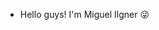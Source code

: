 -  Hello guys! I'm Miguel Ilgner 😜


<!---
Miguelilgner/Miguelilgner is a ✨ special ✨ repository because its `README.md` (this file) appears on your GitHub profile.
You can click the Preview link to take a look at your changes.
--->
